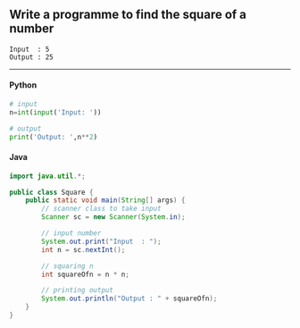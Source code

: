 ## Write a programme to find the square of a number

```
Input  : 5
Output : 25
```

---

<CodeBlock slots="heading, code" repeat="2" languages="Python, Java" />

#### Python

```python
# input
n=int(input('Input: '))

# output
print('Output: ',n**2)
```

#### Java

```java
import java.util.*;

public class Square {
    public static void main(String[] args) {
        // scanner class to take input
        Scanner sc = new Scanner(System.in);

        // input number
        System.out.print("Input  : ");
        int n = sc.nextInt();

        // squaring n
        int squareOfn = n * n;

        // printing output
        System.out.println("Output : " + squareOfn);
    }
}
```
